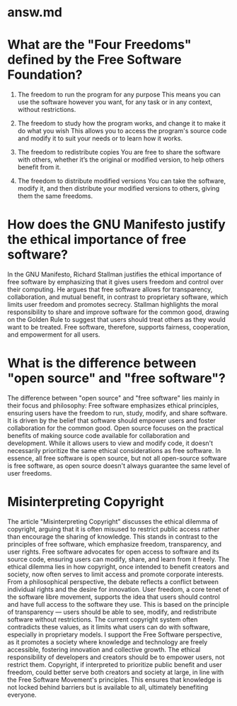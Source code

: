 answ.md
========================
# What are the "Four Freedoms" defined by the Free Software Foundation?
1. The freedom to run the program for any purpose
This means you can use the software however you want, for any task or in any context, without restrictions.

2. The freedom to study how the program works, and change it to make it do what you wish
This allows you to access the program's source code and modify it to suit your needs or to learn how it works.

3. The freedom to redistribute copies
You are free to share the software with others, whether it’s the original or modified version, to help others benefit from it.

4. The freedom to distribute modified versions
You can take the software, modify it, and then distribute your modified versions to others, giving them the same freedoms.
# How does the GNU Manifesto justify the ethical importance of free software?
In the GNU Manifesto, Richard Stallman justifies the ethical importance of free software by emphasizing that it gives users freedom and control over their computing. He argues that free software allows for transparency, collaboration, and mutual benefit, in contrast to proprietary software, which limits user freedom and promotes secrecy. Stallman highlights the moral responsibility to share and improve software for the common good, drawing on the Golden Rule to suggest that users should treat others as they would want to be treated. Free software, therefore, supports fairness, cooperation, and empowerment for all users.
# What is the difference between "open source" and "free software"?
The difference between "open source" and "free software" lies mainly in their focus and philosophy:
Free software emphasizes ethical principles, ensuring users have the freedom to run, study, modify, and share software. It is driven by the belief that software should empower users and foster collaboration for the common good.
Open source focuses on the practical benefits of making source code available for collaboration and development. While it allows users to view and modify code, it doesn't necessarily prioritize the same ethical considerations as free software.
In essence, all free software is open source, but not all open-source software is free software, as open source doesn't always guarantee the same level of user freedoms.
# Misinterpreting Copyright
The article "Misinterpreting Copyright" discusses the ethical dilemma of copyright, arguing that it is often misused to restrict public access rather than encourage the sharing of knowledge. This stands in contrast to the principles of free software, which emphasize freedom, transparency, and user rights. Free software advocates for open access to software and its source code, ensuring users can modify, share, and learn from it freely. The ethical dilemma lies in how copyright, once intended to benefit creators and society, now often serves to limit access and promote corporate interests.
From a philosophical perspective, the debate reflects a conflict between individual rights and the desire for innovation. User freedom, a core tenet of the software libre movement, supports the idea that users should control and have full access to the software they use. This is based on the principle of transparency — users should be able to see, modify, and redistribute software without restrictions. The current copyright system often contradicts these values, as it limits what users can do with software, especially in proprietary models.
I support the Free Software perspective, as it promotes a society where knowledge and technology are freely accessible, fostering innovation and collective growth. The ethical responsibility of developers and creators should be to empower users, not restrict them. Copyright, if interpreted to prioritize public benefit and user freedom, could better serve both creators and society at large, in line with the Free Software Movement's principles. This ensures that knowledge is not locked behind barriers but is available to all, ultimately benefiting everyone.
